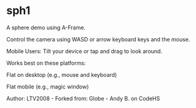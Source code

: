 # sph1
A sphere demo using A-Frame.

Control the camera using WASD or arrow keyboard keys and the mouse. 

Mobile Users: Tilt your device or tap and drag to look around.

Works best on these platforms:

Flat on desktop (e.g., mouse and keyboard)

Flat mobile (e.g., magic window)

Author: LTV2008 - Forked from: Globe - Andy B. on CodeHS
